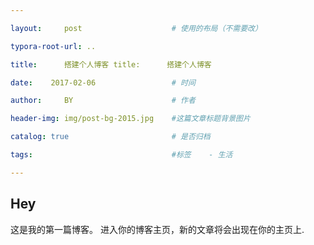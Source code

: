 ```yaml
---

layout:     post   				    # 使用的布局（不需要改） 

typora-root-url: .. 

title:      搭建个人博客 title:      搭建个人博客 

date:    2017-02-06 				# 时间 

author:     BY 						# 作者 

header-img: img/post-bg-2015.jpg 	#这篇文章标题背景图片 

catalog: true 						# 是否归档 

tags:								#标签    - 生活 

---
```


## Hey

 这是我的第一篇博客。 进入你的博客主页，新的文章将会出现在你的主页上.